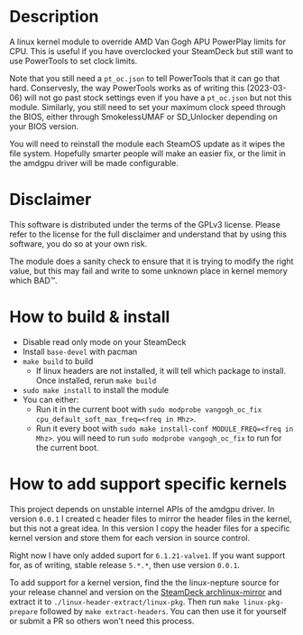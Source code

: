# Description
A linux kernel module to override AMD Van Gogh APU PowerPlay limits for CPU.
This is useful if you have overclocked your SteamDeck but still want to use
PowerTools to set clock limits. 

Note that you still need a `pt_oc.json` to tell PowerTools that it can go that hard. Conservesly, the way PowerTools works as of writing this (2023-03-06) will not go past stock settings even if you have a `pt_oc.json` but not this module. Similarly, you still need to set your maximum clock speed through the BIOS, either through SmokelessUMAF or SD_Unlocker depending on your BIOS version.

You will need to reinstall the module each SteamOS update as it wipes the file system. Hopefully smarter people will make an easier fix, or the limit in the amdgpu driver will be made configurable.

# Disclaimer
This software is distributed under the terms of the GPLv3 license. Please refer to the license for the full disclaimer and understand that by using this software, you do so at your own risk.

The module does a sanity check to ensure that it is trying to modify the right value, but this may fail and write to some unknown place in kernel memory which BAD™.

# How to build & install
- Disable read only mode on your SteamDeck
- Install `base-devel` with pacman
- `make build` to build
    - If linux headers are not installed, it will tell which package to install.
      Once installed, rerun `make build`
- `sudo make install` to install the module
- You can either:
  - Run it in the current boot with `sudo modprobe vangogh_oc_fix cpu_default_soft_max_freq=<freq in Mhz>`. 
  - Run it every boot with `sudo make install-conf MODULE_FREQ=<freq in Mhz>`. you will need to run `sudo modprobe vangogh_oc_fix` to run for the current boot. 

# How to add support specific kernels

This project depends on unstable internel APIs of the amdgpu driver. In version `0.0.1` I created c header files to mirror the header files in the kernel, but this not a great idea. In this version I copy the header files for a specific kernel version and store them for each version in source control. 

Right now I have only added suport for `6.1.21-valve1`. If you want support for, as of writing, stable release `5.*.*`, then use version `0.0.1`.

To add support for a kernel version, find the the linux-nepture source for your release channel and version on the [SteamDeck archlinux-mirror](https://steamdeck-packages.steamos.cloud/archlinux-mirror/sources/) and extract it to `./linux-header-extract/linux-pkg`. Then run `make linux-pkg-prepare` followed by `make extract-headers`. You can then use it for yourself or submit a PR so others won't need this process.
